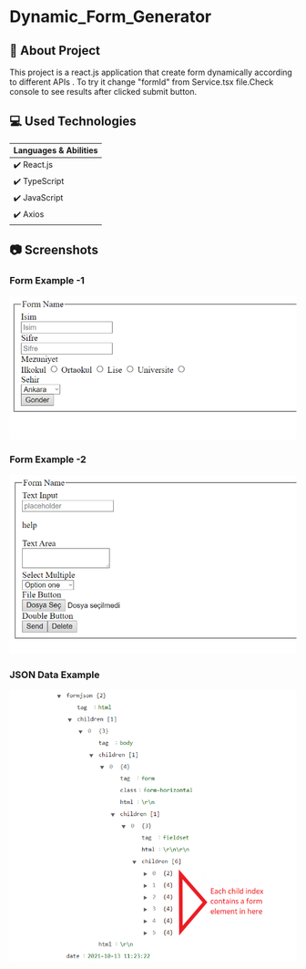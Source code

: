 # Dynamic_Form_Generator
## :scroll: About Project
This project is a react.js application that create form dynamically according to different APIs . To try it change "formId" from Service.tsx file.Check console to see results after clicked submit button.

## :computer: Used Technologies

|Languages & Abilities  | 
| ------------- |
| :heavy_check_mark: React.js  | 
| :heavy_check_mark: TypeScript  |
| :heavy_check_mark: JavaScript  |
| :heavy_check_mark: Axios |

## :camera: Screenshots
### Form Example -1
![](screenshots/form-1.png)
### Form Example -2
![](screenshots/form-2.png)
### JSON Data Example
![](screenshots/json-data.png)


